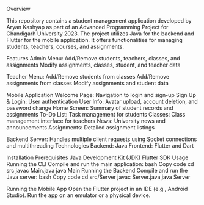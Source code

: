 Overview

This repository contains a student management application developed by Aryan Kashyap as part of an Advanced Programming Project for Chandigarh University 2023.
The project utilizes Java for the backend and Flutter for the mobile application. 
It offers functionalities for managing students, teachers, courses, and assignments.

Features
Admin Menu: Add/Remove students, teachers, classes, and assignments
Modify assignments, classes, student, and teacher data

Teacher Menu: Add/Remove students from classes
Add/Remove assignments from classes
Modify assignments and student data

Mobile Application
Welcome Page: Navigation to login and sign-up
Sign Up & Login: User authentication
User Info: Avatar upload, account deletion, and password change
Home Screen: Summary of student records and assignments
To-Do List: Task management for students
Classes: Class management interface for teachers
News: University news and announcements
Assignments: Detailed assignment listings

Backend Server: Handles multiple client requests using Socket connections and multithreading
Technologies Backend: Java
Frontend: Flutter and Dart

Installation
Prerequisites
Java Development Kit (JDK)
Flutter SDK
Usage
Running the CLI
Compile and run the main application:
bash
Copy code
cd src
javac Main.java
java Main
Running the Backend
Compile and run the Java server:
bash
Copy code
cd src/Server
javac Server.java
java Server

Running the Mobile App
Open the Flutter project in an IDE (e.g., Android Studio).
Run the app on an emulator or a physical device.
